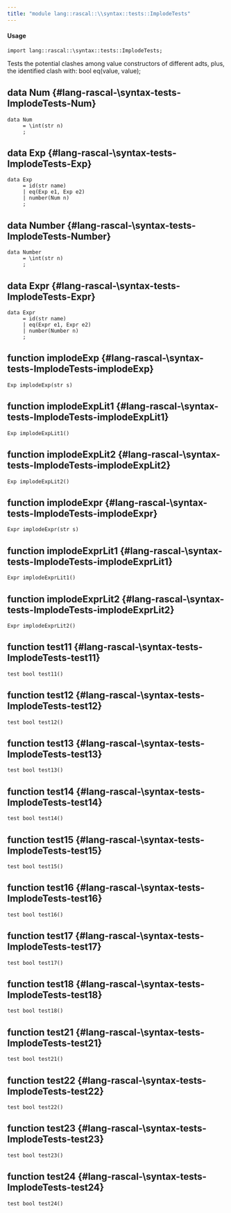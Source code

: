 ```yaml
---
title: "module lang::rascal::\\syntax::tests::ImplodeTests"
---
```


#### Usage

`import lang::rascal::\syntax::tests::ImplodeTests;`

Tests the potential clashes among value constructors of different adts, plus, the identified clash with: bool eq(value, value);


## data Num {#lang-rascal-\syntax-tests-ImplodeTests-Num}

```rascal
data Num  
     = \int(str n)
     ;
```

## data Exp {#lang-rascal-\syntax-tests-ImplodeTests-Exp}

```rascal
data Exp  
     = id(str name)
     | eq(Exp e1, Exp e2)
     | number(Num n)
     ;
```

## data Number {#lang-rascal-\syntax-tests-ImplodeTests-Number}

```rascal
data Number  
     = \int(str n)
     ;
```

## data Expr {#lang-rascal-\syntax-tests-ImplodeTests-Expr}

```rascal
data Expr  
     = id(str name)
     | eq(Expr e1, Expr e2)
     | number(Number n)
     ;
```

## function implodeExp {#lang-rascal-\syntax-tests-ImplodeTests-implodeExp}

```rascal
Exp implodeExp(str s)

```

## function implodeExpLit1 {#lang-rascal-\syntax-tests-ImplodeTests-implodeExpLit1}

```rascal
Exp implodeExpLit1()

```

## function implodeExpLit2 {#lang-rascal-\syntax-tests-ImplodeTests-implodeExpLit2}

```rascal
Exp implodeExpLit2()

```

## function implodeExpr {#lang-rascal-\syntax-tests-ImplodeTests-implodeExpr}

```rascal
Expr implodeExpr(str s)

```

## function implodeExprLit1 {#lang-rascal-\syntax-tests-ImplodeTests-implodeExprLit1}

```rascal
Expr implodeExprLit1()

```

## function implodeExprLit2 {#lang-rascal-\syntax-tests-ImplodeTests-implodeExprLit2}

```rascal
Expr implodeExprLit2()

```

## function test11 {#lang-rascal-\syntax-tests-ImplodeTests-test11}

```rascal
test bool test11()

```

## function test12 {#lang-rascal-\syntax-tests-ImplodeTests-test12}

```rascal
test bool test12()

```

## function test13 {#lang-rascal-\syntax-tests-ImplodeTests-test13}

```rascal
test bool test13()

```

## function test14 {#lang-rascal-\syntax-tests-ImplodeTests-test14}

```rascal
test bool test14()

```

## function test15 {#lang-rascal-\syntax-tests-ImplodeTests-test15}

```rascal
test bool test15()

```

## function test16 {#lang-rascal-\syntax-tests-ImplodeTests-test16}

```rascal
test bool test16()

```

## function test17 {#lang-rascal-\syntax-tests-ImplodeTests-test17}

```rascal
test bool test17()

```

## function test18 {#lang-rascal-\syntax-tests-ImplodeTests-test18}

```rascal
test bool test18()

```

## function test21 {#lang-rascal-\syntax-tests-ImplodeTests-test21}

```rascal
test bool test21()

```

## function test22 {#lang-rascal-\syntax-tests-ImplodeTests-test22}

```rascal
test bool test22()

```

## function test23 {#lang-rascal-\syntax-tests-ImplodeTests-test23}

```rascal
test bool test23()

```

## function test24 {#lang-rascal-\syntax-tests-ImplodeTests-test24}

```rascal
test bool test24()

```

